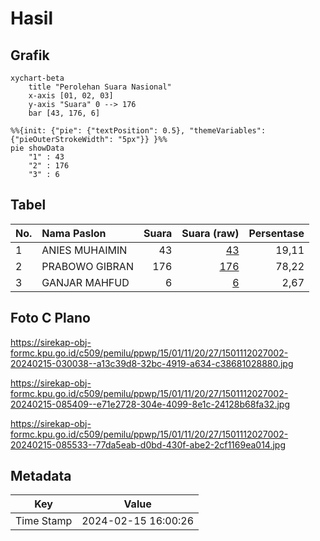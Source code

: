 # Hasil

## Grafik

```mermaid
xychart-beta
    title "Perolehan Suara Nasional"
    x-axis [01, 02, 03]
    y-axis "Suara" 0 --> 176
    bar [43, 176, 6]
```

```mermaid
%%{init: {"pie": {"textPosition": 0.5}, "themeVariables": {"pieOuterStrokeWidth": "5px"}} }%%
pie showData
    "1" : 43
    "2" : 176
    "3" : 6
```

## Tabel

| No. | Nama Paslon    | Suara | Suara (raw) | Persentase |
|:--- |:-------------- | -----:| -----------:| ----------:|
| 1   | ANIES MUHAIMIN | 43    | [43][p-1]   | 19,11      |
| 2   | PRABOWO GIBRAN | 176   | [176][p-2]  | 78,22      |
| 3   | GANJAR MAHFUD  | 6     | [6][p-3]    | 2,67       |


[p-1]: https://github.com/gigit-pemilu/pemilu-2024/blob/main/pilpres/hitung-suara/sub/15-jambi/sub/01--kerinci/sub/11-air-hangat-timur/sub/2027-air-panas-sungaiabu/sub/002-tps/sub/paslon-1.txt
[p-2]: https://github.com/gigit-pemilu/pemilu-2024/blob/main/pilpres/hitung-suara/sub/15-jambi/sub/01--kerinci/sub/11-air-hangat-timur/sub/2027-air-panas-sungaiabu/sub/002-tps/sub/paslon-2.txt
[p-3]: https://github.com/gigit-pemilu/pemilu-2024/blob/main/pilpres/hitung-suara/sub/15-jambi/sub/01--kerinci/sub/11-air-hangat-timur/sub/2027-air-panas-sungaiabu/sub/002-tps/sub/paslon-3.txt

## Foto C Plano

https://sirekap-obj-formc.kpu.go.id/c509/pemilu/ppwp/15/01/11/20/27/1501112027002-20240215-030038--a13c39d8-32bc-4919-a634-c38681028880.jpg

https://sirekap-obj-formc.kpu.go.id/c509/pemilu/ppwp/15/01/11/20/27/1501112027002-20240215-085409--e71e2728-304e-4099-8e1c-24128b68fa32.jpg

https://sirekap-obj-formc.kpu.go.id/c509/pemilu/ppwp/15/01/11/20/27/1501112027002-20240215-085533--77da5eab-d0bd-430f-abe2-2cf1169ea014.jpg


## Metadata

| Key        | Value               |
| ---------- | ------------------- |
| Time Stamp | 2024-02-15 16:00:26 |



